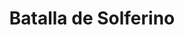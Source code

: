 ﻿---
title: "Batalla de Solferino"
permalink: periodes_962.html
layout: periode
dataInici: 1859-06-24
sidebar: periodes
pares:
  - 961:
    title: "Segunda Guerra de la Independencia"
    dataInici: "(1859-04-29)"
    dataFi: "(1859-07-11)"

fills:
jocsPrincipals:
jocsEscenaris:
jocsEpoca:
  - title: "Empires at War"
    bggId: 3693
    escenari: "Solferino"
    dataInici: 
    dataFi: 

jocsEpocaEscenaris:
---
